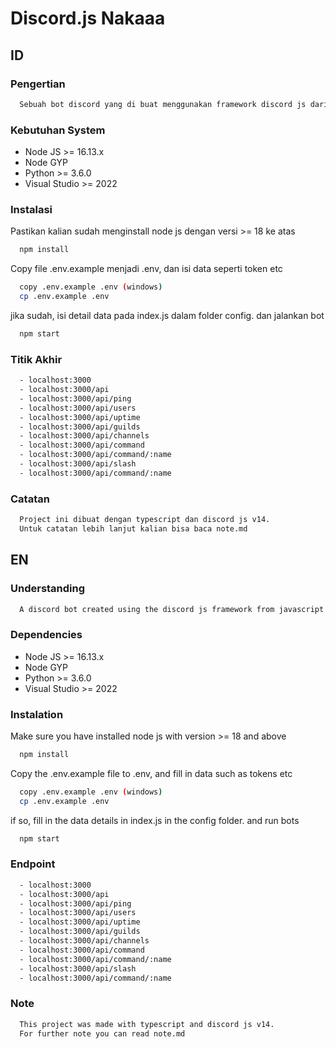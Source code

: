# Discord.js Nakaaa

## ID

### Pengertian

~~~bash
  Sebuah bot discord yang di buat menggunakan framework discord js dari javascript untuk handle interaksi user di discord
~~~

### Kebutuhan System

- Node JS >= 16.13.x
- Node GYP
- Python >= 3.6.0
- Visual Studio >= 2022

### Instalasi

Pastikan kalian sudah menginstall node js dengan versi >= 18 ke atas

~~~bash
  npm install
~~~

Copy file .env.example menjadi .env, dan isi data seperti token etc

~~~bash
  copy .env.example .env (windows)
  cp .env.example .env
~~~

jika sudah, isi detail data pada index.js dalam folder config. dan jalankan bot

~~~bash
  npm start
~~~

### Titik Akhir

~~~bash
  - localhost:3000
  - localhost:3000/api
  - localhost:3000/api/ping
  - localhost:3000/api/users
  - localhost:3000/api/uptime
  - localhost:3000/api/guilds
  - localhost:3000/api/channels
  - localhost:3000/api/command
  - localhost:3000/api/command/:name
  - localhost:3000/api/slash
  - localhost:3000/api/command/:name
~~~

### Catatan

~~~bash
  Project ini dibuat dengan typescript dan discord js v14.
  Untuk catatan lebih lanjut kalian bisa baca note.md
~~~

## EN

### Understanding

~~~bash
  A discord bot created using the discord js framework from javascript to handle user interaction on discord
~~~

### Dependencies

- Node JS >= 16.13.x
- Node GYP
- Python >= 3.6.0
- Visual Studio >= 2022

### Instalation

Make sure you have installed node js with version >= 18 and above

~~~bash
  npm install
~~~

Copy the .env.example file to .env, and fill in data such as tokens etc

~~~bash
  copy .env.example .env (windows)
  cp .env.example .env
~~~

if so, fill in the data details in index.js in the config folder. and run bots

~~~bash
  npm start
~~~

### Endpoint

~~~bash
  - localhost:3000
  - localhost:3000/api
  - localhost:3000/api/ping
  - localhost:3000/api/users
  - localhost:3000/api/uptime
  - localhost:3000/api/guilds
  - localhost:3000/api/channels
  - localhost:3000/api/command
  - localhost:3000/api/command/:name
  - localhost:3000/api/slash
  - localhost:3000/api/command/:name
~~~

### Note

~~~bash
  This project was made with typescript and discord js v14.
  For further note you can read note.md
~~~
